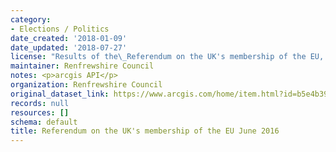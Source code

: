 ```yaml
---
category:
- Elections / Politics
date_created: '2018-01-09'
date_updated: '2018-07-27'
license: "Results of the\_Referendum on the UK's membership of the EU, 23 June 2016."
maintainer: Renfrewshire Council
notes: <p>arcgis API</p>
organization: Renfrewshire Council
original_dataset_link: https://www.arcgis.com/home/item.html?id=b5e4b39bcca2452b99ab6e375dc6221c
records: null
resources: []
schema: default
title: Referendum on the UK's membership of the EU June 2016
---
```

